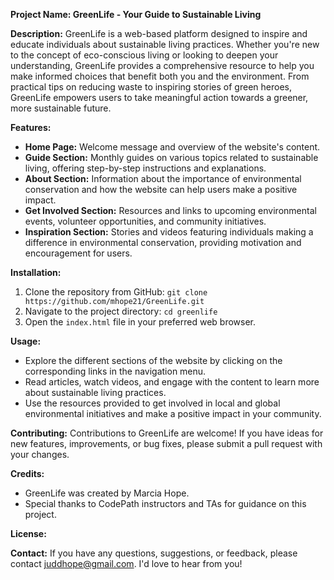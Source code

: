 **Project Name: GreenLife - Your Guide to Sustainable Living**

**Description:**
GreenLife is a web-based platform designed to inspire and educate individuals about sustainable living practices. Whether you're new to the concept of eco-conscious living or looking to deepen your understanding, GreenLife provides a comprehensive resource to help you make informed choices that benefit both you and the environment. From practical tips on reducing waste to inspiring stories of green heroes, GreenLife empowers users to take meaningful action towards a greener, more sustainable future.

**Features:**
- **Home Page:** Welcome message and overview of the website's content.
- **Guide Section:** Monthly guides on various topics related to sustainable living, offering step-by-step instructions and explanations.
- **About Section:** Information about the importance of environmental conservation and how the website can help users make a positive impact.
- **Get Involved Section:** Resources and links to upcoming environmental events, volunteer opportunities, and community initiatives.
- **Inspiration Section:** Stories and videos featuring individuals making a difference in environmental conservation, providing motivation and encouragement for users.

**Installation:**
1. Clone the repository from GitHub: `git clone https://github.com/mhope21/GreenLife.git`
2. Navigate to the project directory: `cd greenlife`
3. Open the `index.html` file in your preferred web browser.

**Usage:**
- Explore the different sections of the website by clicking on the corresponding links in the navigation menu.
- Read articles, watch videos, and engage with the content to learn more about sustainable living practices.
- Use the resources provided to get involved in local and global environmental initiatives and make a positive impact in your community.

**Contributing:**
Contributions to GreenLife are welcome! If you have ideas for new features, improvements, or bug fixes, please submit a pull request with your changes.

**Credits:**
- GreenLife was created by Marcia Hope.
- Special thanks to CodePath instructors and TAs for guidance on this project.

**License:**


**Contact:**
If you have any questions, suggestions, or feedback, please contact juddhope@gmail.com. I'd love to hear from you!
